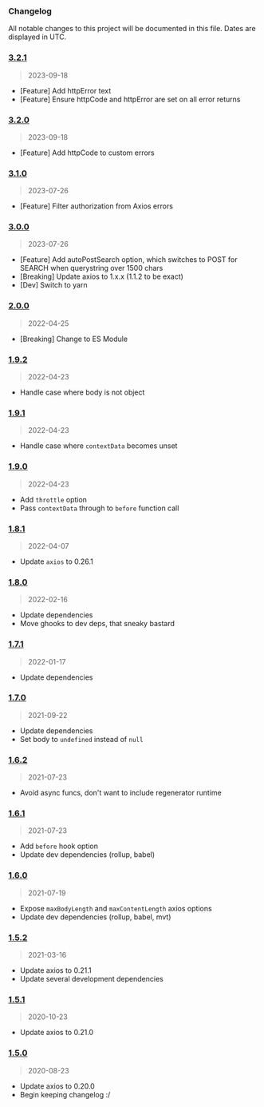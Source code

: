 ### Changelog

All notable changes to this project will be documented in this file. Dates are displayed in UTC.

### [3.2.1](https://github.com/doesdev/get-scrud/compare/3.2.0...3.2.1)

> 2023-09-18

- [Feature] Add httpError text
- [Feature] Ensure httpCode and httpError are set on all error returns

### [3.2.0](https://github.com/doesdev/get-scrud/compare/3.1.0...3.2.0)

> 2023-09-18

- [Feature] Add httpCode to custom errors

### [3.1.0](https://github.com/doesdev/get-scrud/compare/3.0.0...3.1.0)

> 2023-07-26

- [Feature] Filter authorization from Axios errors

### [3.0.0](https://github.com/doesdev/get-scrud/compare/2.0.0...3.0.0)

> 2023-07-26

- [Feature] Add autoPostSearch option, which switches to POST for SEARCH when querystring over 1500 chars
- [Breaking] Update axios to 1.x.x (1.1.2 to be exact)
- [Dev] Switch to yarn

### [2.0.0](https://github.com/doesdev/get-scrud/compare/1.9.2...2.0.0)

> 2022-04-25

- [Breaking] Change to ES Module

### [1.9.2](https://github.com/doesdev/get-scrud/compare/1.9.1...1.9.2)

> 2022-04-23

- Handle case where body is not object

### [1.9.1](https://github.com/doesdev/get-scrud/compare/1.9.0...1.9.1)

> 2022-04-23

- Handle case where `contextData` becomes unset

### [1.9.0](https://github.com/doesdev/get-scrud/compare/1.8.1...1.9.0)

> 2022-04-23

- Add `throttle` option
- Pass `contextData` through to `before` function call

### [1.8.1](https://github.com/doesdev/get-scrud/compare/1.8.0...1.8.1)

> 2022-04-07

- Update `axios` to 0.26.1

### [1.8.0](https://github.com/doesdev/get-scrud/compare/1.7.1...1.8.0)

> 2022-02-16

- Update dependencies
- Move ghooks to dev deps, that sneaky bastard

### [1.7.1](https://github.com/doesdev/get-scrud/compare/1.7.0...1.7.1)

> 2022-01-17

- Update dependencies

### [1.7.0](https://github.com/doesdev/get-scrud/compare/1.6.2...1.7.0)

> 2021-09-22

- Update dependencies
- Set body to `undefined` instead of `null`

### [1.6.2](https://github.com/doesdev/get-scrud/compare/1.6.1...1.6.2)

> 2021-07-23

- Avoid async funcs, don't want to include regenerator runtime

### [1.6.1](https://github.com/doesdev/get-scrud/compare/1.6.0...1.6.1)

> 2021-07-23

- Add `before` hook option
- Update dev dependencies (rollup, babel)

### [1.6.0](https://github.com/doesdev/get-scrud/compare/1.5.2...1.6.0)

> 2021-07-19

- Expose `maxBodyLength` and `maxContentLength` axios options
- Update dev dependencies (rollup, babel, mvt)

### [1.5.2](https://github.com/doesdev/get-scrud/compare/1.5.1...1.5.2)

> 2021-03-16

- Update axios to 0.21.1
- Update several development dependencies

### [1.5.1](https://github.com/doesdev/get-scrud/compare/1.5.0...1.5.1)

> 2020-10-23

- Update axios to 0.21.0

### [1.5.0](https://github.com/doesdev/get-scrud/compare/1.4.6...1.5.0)

> 2020-08-23

- Update axios to 0.20.0
- Begin keeping changelog :/
